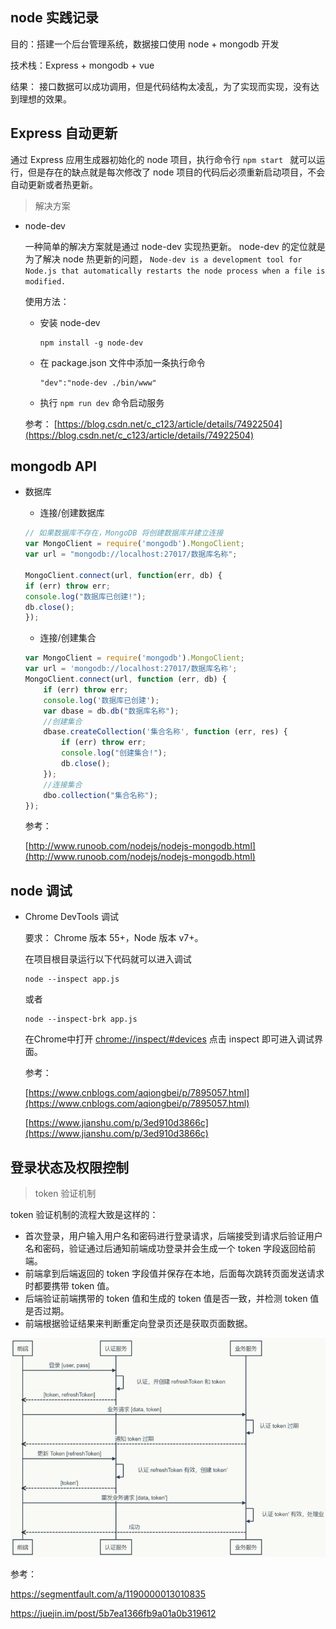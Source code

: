 ## node 实践记录

目的：搭建一个后台管理系统，数据接口使用 node + mongodb 开发

技术栈：Express + mongodb + vue

结果： 接口数据可以成功调用，但是代码结构太凌乱，为了实现而实现，没有达到理想的效果。

## Express 自动更新

通过 Express 应用生成器初始化的 node 项目，执行命令行 ``` npm start  ``` 就可以运行，但是存在的缺点就是每次修改了 node 项目的代码后必须重新启动项目，不会自动更新或者热更新。

> 解决方案

* node-dev

    一种简单的解决方案就是通过 node-dev 实现热更新。 node-dev 的定位就是为了解决 node 热更新的问题， ```Node-dev is a development tool for Node.js that automatically restarts the node process when a file is modified.```

    使用方法：
    * 安装 node-dev
        ```
        npm install -g node-dev
        ```
    * 在 package.json 文件中添加一条执行命令
        ```
        "dev":"node-dev ./bin/www"
        ```
    * 执行 ```npm run dev``` 命令启动服务   
    
    参考： [https://blog.csdn.net/c_c123/article/details/74922504](https://blog.csdn.net/c_c123/article/details/74922504)

## mongodb API

* 数据库
    * 连接/创建数据库
    ```javascript
    // 如果数据库不存在，MongoDB 将创建数据库并建立连接
    var MongoClient = require('mongodb').MongoClient;
    var url = "mongodb://localhost:27017/数据库名称";

    MongoClient.connect(url, function(err, db) {
    if (err) throw err;
    console.log("数据库已创建!");
    db.close();
    });
    ```
    * 连接/创建集合
    ```javascript
    var MongoClient = require('mongodb').MongoClient;
    var url = 'mongodb://localhost:27017/数据库名称';
    MongoClient.connect(url, function (err, db) {
        if (err) throw err;
        console.log('数据库已创建');
        var dbase = db.db("数据库名称");
        //创建集合
        dbase.createCollection('集合名称', function (err, res) {
            if (err) throw err;
            console.log("创建集合!");
            db.close();
        });
        //连接集合
        dbo.collection("集合名称");
    });
    ```

    参考：

    [http://www.runoob.com/nodejs/nodejs-mongodb.html](http://www.runoob.com/nodejs/nodejs-mongodb.html)

## node 调试

* Chrome DevTools 调试

    要求： Chrome 版本 55+，Node 版本 v7+。

    在项目根目录运行以下代码就可以进入调试
    ```
    node --inspect app.js
    ```
    或者
    ```
    node --inspect-brk app.js
    ```

    在Chrome中打开 [chrome://inspect/#devices](chrome://inspect/#devices) 点击 inspect 即可进入调试界面。

    参考：

    [https://www.cnblogs.com/aqiongbei/p/7895057.html](https://www.cnblogs.com/aqiongbei/p/7895057.html)

    [https://www.jianshu.com/p/3ed910d3866c](https://www.jianshu.com/p/3ed910d3866c)

## 登录状态及权限控制    

> token 验证机制

token 验证机制的流程大致是这样的：

* 首次登录，用户输入用户名和密码进行登录请求，后端接受到请求后验证用户名和密码，验证通过后通知前端成功登录并会生成一个 token 字段返回给前端。
* 前端拿到后端返回的 token 字段值并保存在本地，后面每次跳转页面发送请求时都要携带 token 值。
* 后端验证前端携带的 token 值和生成的 token 值是否一致，并检测 token 值是否过期。
* 前端根据验证结果来判断重定向登录页还是获取页面数据。

![](./assets/token_auth.png)

参考：

https://segmentfault.com/a/1190000013010835

https://juejin.im/post/5b7ea1366fb9a01a0b319612